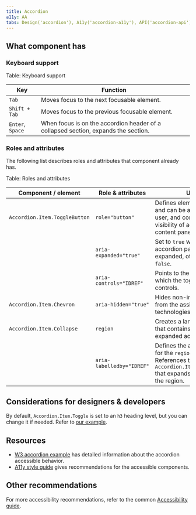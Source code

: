 ```yaml
---
title: Accordion
a11y: AA
tabs: Design('accordion'), A11y('accordion-a11y'), API('accordion-api'), Example('accordion-code'), Changelog('accordion-changelog')
---
```


## What component has

### Keyboard support

Table: Keyboard support

| Key              | Function                                                                           |
| ---------------- | ---------------------------------------------------------------------------------- |
| `Tab`            | Moves focus to the next focusable element.                                         |
| `Shift + Tab`    | Moves focus to the previous focusable element.                                     |
| `Enter`, `Space` | When focus is on the accordion header of a collapsed section, expands the section. |

### Roles and attributes

The following list describes roles and attributes that component already has.

Table: Roles and attributes

| Component / element           | Role & attributes         | Usage                                                                                                                                     |
| ----------------------------- | ------------------------- | ----------------------------------------------------------------------------------------------------------------------------------------- |
| `Accordion.Item.ToggleButton` | `role="button"`           | Defines element as clickable and can be activated by user, and controls the visibility of accordion's content panel.                      |
|                               | `aria-expanded="true"`    | Set to `true` when the accordion panel is expanded, otherwise set to `false`.                                                             |
|                               | `aria-controls="IDREF"`      | Points to the `ID` of the panel which the toggle button controls.                                                                         |
| `Accordion.Item.Chevron`      | `aria-hidden="true"`      | Hides non-interactive icon from the assistive technologies.                                                                               |
| `Accordion.Item.Collapse`     | `region`                  | Creates a landmark region that contains the currently expanded accordion panel.                                                           |
|                               | `aria-labelledby="IDREF"` | Defines the accessible name for the `region` element. References the `Accordion.Item.ToggleButton` that expands and collapses the region. |

## Considerations for designers & developers

By default, `Accordion.Item.Toggle` is set to an `h3` heading level, but you can change it if needed. Refer to [our example](https://developer.semrush.com/intergalactic/components/accordion/accordion-code#heading-tag).

## Resources

- [W3 accordion example](https://www.w3.org/TR/wai-aria-practices-1.1/examples/accordion/accordion.html) has detailed information about the accordion accessible behavior.
- [A11y style guide](https://a11y-style-guide.com/style-guide/section-navigation.html) gives recommendations for the accessible components.

## Other recommendations

For more accessibility recommendations, refer to the common [Accessibility guide](/core-principles/a11y/a11y).
